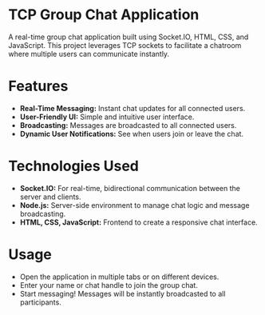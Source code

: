 # TCP Group Chat Application
A real-time group chat application built using Socket.IO, HTML, CSS, and JavaScript. This project leverages TCP sockets to facilitate a chatroom where multiple users can communicate instantly.

# Features
+ **Real-Time Messaging:** Instant chat updates for all connected users.
+ **User-Friendly UI:** 
Simple and intuitive user interface.
+ **Broadcasting:** 
Messages are broadcasted to all connected users.
+ **Dynamic User Notifications:** 
See when users join or leave the chat.
# Technologies Used
+ **Socket.IO:** For real-time, bidirectional communication between the server and clients.
+ **Node.js:** Server-side environment to manage chat logic and message broadcasting.
+ **HTML, CSS, JavaScript:** Frontend to create a responsive chat interface.
# Usage
 + Open the application in multiple tabs or on different devices.
 + Enter your name or chat handle to join the group chat.
 + Start messaging! Messages will be instantly broadcasted to all participants.